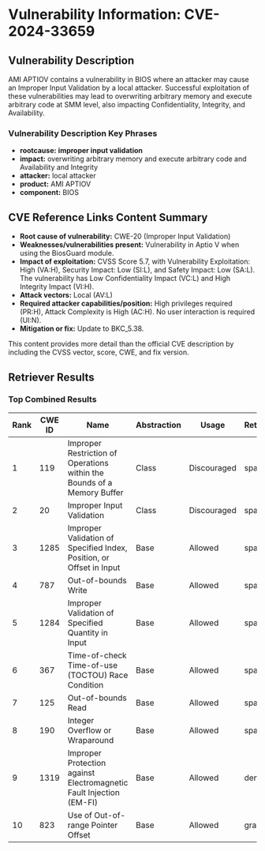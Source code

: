 # Vulnerability Information: CVE-2024-33659

## Vulnerability Description
AMI APTIOV contains a vulnerability in BIOS where an attacker may cause an Improper Input Validation by a local attacker. Successful exploitation of these vulnerabilities may lead to overwriting arbitrary memory and execute arbitrary code at SMM level, also impacting Confidentiality, Integrity, and Availability.

### Vulnerability Description Key Phrases
- **rootcause:** **improper input validation**
- **impact:** overwriting arbitrary memory and execute arbitrary code and Availability and Integrity
- **attacker:** local attacker
- **product:** AMI APTIOV
- **component:** BIOS

## CVE Reference Links Content Summary
- **Root cause of vulnerability:** CWE-20 (Improper Input Validation)
- **Weaknesses/vulnerabilities present:** Vulnerability in Aptio V when using the BiosGuard module.
- **Impact of exploitation:** CVSS Score 5.7, with Vulnerability Exploitation: High (VA:H), Security Impact: Low (SI:L), and Safety Impact: Low (SA:L).  The vulnerability has Low Confidentiality Impact (VC:L) and High Integrity Impact (VI:H).
- **Attack vectors:** Local (AV:L)
- **Required attacker capabilities/position:** High privileges required (PR:H), Attack Complexity is High (AC:H). No user interaction is required (UI:N).
- **Mitigation or fix:** Update to BKC_5.38.

This content provides more detail than the official CVE description by including the CVSS vector, score, CWE, and fix version.

## Retriever Results

### Top Combined Results

| Rank | CWE ID | Name | Abstraction | Usage  | Retrievers | Individual Scores |
|------|--------|------|-------------|-------|------------|-------------------|
| 1 | 119 | Improper Restriction of Operations within the Bounds of a Memory Buffer | Class | Discouraged | sparse | 0.297 |
| 2 | 20 | Improper Input Validation | Class | Discouraged | sparse | 0.290 |
| 3 | 1285 | Improper Validation of Specified Index, Position, or Offset in Input | Base | Allowed | sparse | 0.268 |
| 4 | 787 | Out-of-bounds Write | Base | Allowed | sparse | 0.262 |
| 5 | 1284 | Improper Validation of Specified Quantity in Input | Base | Allowed | sparse | 0.257 |
| 6 | 367 | Time-of-check Time-of-use (TOCTOU) Race Condition | Base | Allowed | sparse | 0.250 |
| 7 | 125 | Out-of-bounds Read | Base | Allowed | sparse | 0.250 |
| 8 | 190 | Integer Overflow or Wraparound | Base | Allowed | sparse | 0.242 |
| 9 | 1319 | Improper Protection against Electromagnetic Fault Injection (EM-FI) | Base | Allowed | dense | 0.566 |
| 10 | 823 | Use of Out-of-range Pointer Offset | Base | Allowed | graph | 0.003 |

